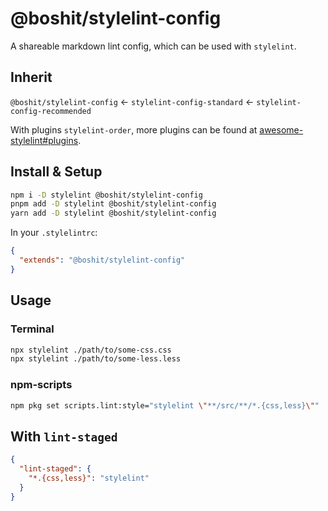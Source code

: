 # @boshit/stylelint-config

A shareable markdown lint config, which can be used with `stylelint`.

## Inherit

`@boshit/stylelint-config` ← `stylelint-config-standard` ← `stylelint-config-recommended`

With plugins `stylelint-order`, more plugins can be found at [awesome-stylelint#plugins](https://github.com/stylelint/awesome-stylelint#plugins).

## Install & Setup

```bash
npm i -D stylelint @boshit/stylelint-config
pnpm add -D stylelint @boshit/stylelint-config
yarn add -D stylelint @boshit/stylelint-config
```

In your `.stylelintrc`:

```json
{
  "extends": "@boshit/stylelint-config"
}
```

## Usage

### Terminal

```bash
npx stylelint ./path/to/some-css.css
npx stylelint ./path/to/some-less.less
```

### npm-scripts

```bash
npm pkg set scripts.lint:style="stylelint \"**/src/**/*.{css,less}\""
```

## With `lint-staged`

```json
{
  "lint-staged": {
    "*.{css,less}": "stylelint"
  }
}
```